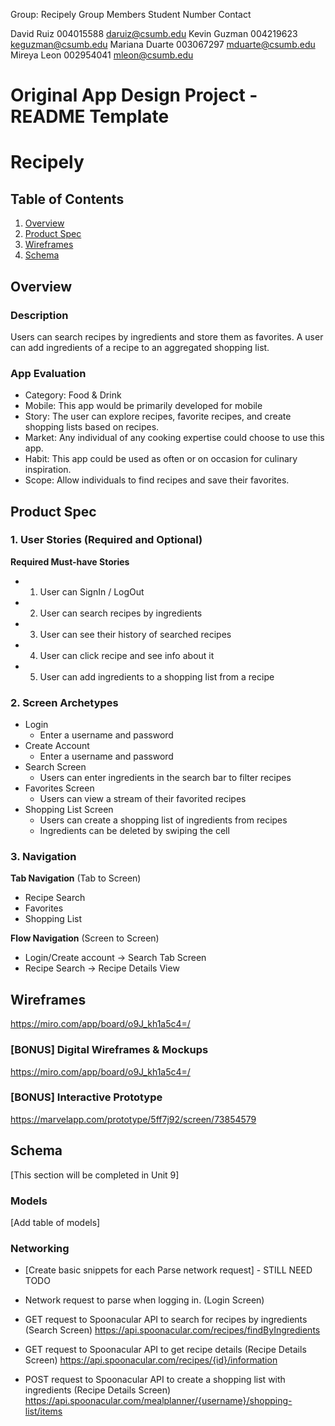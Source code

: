 Group: Recipely
Group Members				Student Number               	Contact

David Ruiz				004015588		            daruiz@csumb.edu
Kevin Guzman			004219623			keguzman@csumb.edu
Mariana Duarte			003067297			mduarte@csumb.edu
Mireya Leon				002954041			mleon@csumb.edu

Original App Design Project - README Template
===

# Recipely

## Table of Contents
1. [Overview](#Overview)
1. [Product Spec](#Product-Spec)
1. [Wireframes](#Wireframes)
2. [Schema](#Schema)

## Overview
### Description
Users can search recipes by ingredients and store them as favorites. A user can add ingredients of a recipe to an aggregated shopping list.

### App Evaluation
- Category: Food & Drink
- Mobile: This app would be primarily developed for mobile
- Story: The user can explore recipes, favorite recipes, and create shopping lists based on recipes.
- Market: Any individual of any cooking expertise could choose to use this app.
- Habit: This app could be used as often or on occasion for culinary inspiration.
- Scope: Allow individuals to find recipes and save their favorites.


## Product Spec

### 1. User Stories (Required and Optional)

**Required Must-have Stories**

* 1. User can SignIn / LogOut
* 2. User can search recipes by ingredients
* 3. User can see their history of searched recipes
* 4. User can click recipe and see info about it
* 5. User can add ingredients to a shopping list from a recipe

### 2. Screen Archetypes

* Login
   * Enter a username and password
* Create Account 
   * Enter a username and password
* Search Screen
   * Users can enter ingredients in the search bar to filter recipes
* Favorites Screen
   * Users can view a stream of their favorited recipes
* Shopping List Screen
   * Users can create a shopping list of ingredients from recipes
   * Ingredients can be deleted by swiping the cell


### 3. Navigation

**Tab Navigation** (Tab to Screen)

* Recipe Search
* Favorites
* Shopping List

**Flow Navigation** (Screen to Screen)

* Login/Create account -> Search Tab Screen
* Recipe Search -> Recipe Details View

## Wireframes
https://miro.com/app/board/o9J_kh1a5c4=/

### [BONUS] Digital Wireframes & Mockups
https://miro.com/app/board/o9J_kh1a5c4=/

### [BONUS] Interactive Prototype
https://marvelapp.com/prototype/5ff7j92/screen/73854579 

## Schema 
[This section will be completed in Unit 9]
### Models
[Add table of models]
### Networking
- [Create basic snippets for each Parse network request] - STILL NEED TODO

- Network request to parse when logging in. (Login Screen)
- GET request to Spoonacular API to search for recipes by ingredients (Search Screen) https://api.spoonacular.com/recipes/findByIngredients 
- GET request to Spoonacular API to get recipe details (Recipe Details Screen) https://api.spoonacular.com/recipes/{id}/information
- POST request to Spoonacular API to create a shopping list with ingredients (Recipe Details Screen) https://api.spoonacular.com/mealplanner/{username}/shopping-list/items
